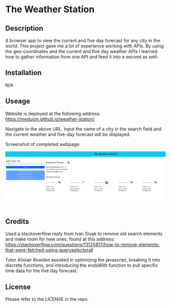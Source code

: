 # The Weather Station

## Description

A browser app to view the current and five day forecast for any city in the world. This project gave me a lot of experience working with APIs. By using the geo-coordinates and the current and five day weather APIs I learned how to gather information from one API and feed it into a second as well.

## Installation

N/A

## Useage

Website is deployed at the following address: https://meduion.github.io/weather-station/

Navigate to the above URL. Input the name of a city in the search field and the current weather and five-day forecast will be displayed.

Screenshot of completed webpage:

![Weather Station App Weather Display](/assets/images/weather-station.jpg)

## Credits

Used a stackoverflow reply from Ivan Sivak to remove old search elements and make room for new ones, found at this address:
https://stackoverflow.com/questions/13125817/how-to-remove-elements-that-were-fetched-using-queryselectorall

Tutor Alistair Rowden assisted in optimizing the javascript, breaking it into discrete functions, and introducing the endsWith function to pull specific time data for the five day forecast.
  
## License
  
Please refer to the LICENSE in the repo.
